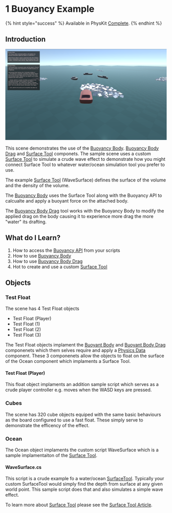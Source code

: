 # 1 Buoyancy Example

{% hint style="success" %}
Available in PhysKit [Complete](https://prf.hn/l/rpoyznk).
{% endhint %}

## Introduction

![](<../../../../.gitbook/assets/image (175).png>)

This scene demonstrates the use of the [Buoyancy Body](../../components/buoyant-body.md). [Buoyancy Body Drag](../../components/buoyant-body-drag.md) and [Surface Tool](../../components/surface-tool.md) componets. The sample scene uses a custom [Surface Tool](../../components/surface-tool.md) to simulate a crude wave effect to demonstrate how you might connect Surface Tool to whatever water/ocean simulation tool you prefer to use.

The example [Surface Tool](../../components/surface-tool.md) (WaveSurface) defines the surface of the volume and the density of the volume.

The [Buoyancy Body](../../components/buoyant-body.md) uses the Surface Tool along with the Buoyancy API to calcualte and apply a buoyant force on the attached body.

The [Buoyancy Body Drag](../../components/buoyant-body-drag.md) tool works with the Buoyancy Body to modify the applied drag on the body causing it to experience more drag the more "water" its drafting.

## What do I Learn?

1. How to access the [Buoyancy API](../../api/buoyancy.md) from your scripts
2. How to use [Buoyancy Body](../../components/buoyant-body.md)
3. How to use [Buoyancy Body Drag](../../components/buoyant-body-drag.md)
4. Hot to create and use a custom [Surface Tool](../../components/surface-tool.md)

## Objects

### Test Float

The scene has 4 Test Float objects

* Test Float (Player)
* Test Float (1)
* Test Float (2)
* Test Float (3)

The Test Float objects implament the [Buoyant Body](../../components/buoyant-body.md) and [Buoyant Body Drag](../../components/buoyant-body-drag.md) componenets which them selves require and apply a [Physics Data](../../components/physics-data.md) component. These 3 componenets allow the objects to float on the surface of the Ocean component which implaments a Surface Tool.

#### Test Float (Player)&#x20;

This float object implaments an addition sample script which serves as a crude player controller e.g. moves when the WASD keys are pressed.

### Cubes

The scene has 320 cube objects equiped with the same basic behaviours as the board configured to use a fast float. These simply serve to demonstrate the efficency of the effect.

### Ocean

The Ocean object implaments the custom script WaveSurface which is a sample implamentaiton of the [Surface Tool](../../components/surface-tool.md).

#### WaveSurface.cs

This script is a crude example fo a water/ocean [SurfaceTool](../../components/surface-tool.md). Typically your custom SurfaceTool would simply find the depth from surface at any given world point. This sample script does that and also simulates a simple wave effect.

To learn more about [Surface Tool](../../components/surface-tool.md) please see the [Surface Tool Article](../../components/surface-tool.md).
